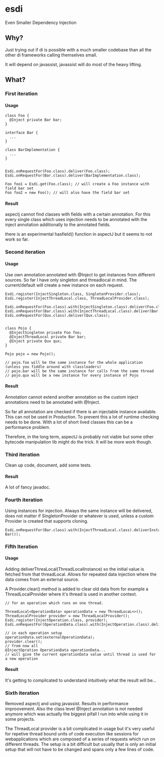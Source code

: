 esdi
====
Even Smaller Dependency Injection

Why?
----

Just trying out if di is possible with a much smaller codebase than all the other di frameworks calling themselves small.

It will depend on javassist, javassist will do most of the heavy lifting.


What?
-----

### First iteration

#### Usage
    
    class Foo {
      @Inject private Bar bar;
    }

    interface Bar {
      ...
    }

    class BarImplementation {
      ...
    }

    
    Esdi.onRequestFor(Foo.class).deliver(Foo.class); 
    Esdi.onRequestFor(Bar.class).deliver(BarImplementation.class);

    Foo foo1 = Esdi.get(Foo.class); // will create a Foo instance with field bar set
    Foo foo2 = new Foo(); // will also have the field bar set
    
#### Result

aspectj cannot find classes with fields with a certain annotation. For this every single class which uses injection
needs to be annotated with the inject annotation additionally to the annotated fields.

there is an experimental hasfield() function in aspectJ but it seems to not work so far.


### Second iteration

#### Usage

Use own annotation annotated with @Inject to get instances from different sources.
So far I have only singleton and threadlocal in mind. The current/default will create a new instance on each request.
    
    Esdi.register(InjectSingleton.class, SingletonProvider.class);
    Esdi.register(InjectThreadLocal.class, ThreadLocalProvider.class);
    
    Esdi.onRequestFor(Foo.class).with(InjectSingleton.class).deliver(Foo.class);
    Esdi.onRequestFor(Bar.class).with(InjectThreadLocal.class).deliver(Bar.class);
    Esdi.onRequestFor(Qux.class).deliver(Qux.class);
    
    
    class Pojo {
      @InjectSingleton private Foo foo;
      @InjectThreadLocal private Bar bar;
      @Inject private Qux qux;
    }
    
    Pojo pojo = new Pojo();
    
    // pojo.foo will be the same instance for the whole application (unless you fiddle around with classloaders)
    // pojo.bar will be the same instance for calls from the same thread
    // pojo.qux will be a new instance for every instance of Pojo
    
#### Result

Annotation cannot extend another annotation so the custom inject annotations need to be annotated with @Inject.

So far all annotation are checked if there is an injectable instance available. This can not be used in Production. To
prevent this a lot of runtime checking needs to be done. With a lot of short lived classes this can be a performance
problem.

Therefore, in the long term, aspectJ is probably not viable but some other bytecode manipulation lib might do the trick.
It will be more work though.

### Third iteration

Clean up code, document, add some tests.
    
#### Result

A lot of fancy javadoc.

### Fourth iteration

Using instances for injection. Always the same instance will be delivered, does not matter
if SingletonProvider or whatever is used, unless a custom Provider is created that supports cloning.

    Esdi.onRequestFor(Bar.class).with(InjectThreadLocal.class).deliverInstance(new Bar());
    
### Fifth Iteration

#### Usage

Adding deliverThreaLocal(ThreadLocalInstance) so the initial value is fetched from that threadLocal.
Allows for repeated data injection where the data comes from an external source.

A Provider.clear() method is added to clear old data from for example a ThreadLocalProvider where it's
thread is used in another context.

    // for an operation which runs on one thread.
    
    ThreadLocal<OperationData> operationData = new ThreadLocaL<>();
    ThreadLocalProvider provider = new ThreadLocalProvider(); 
    Esdi.register(InjectOperation.class, provider);
    Esdi.onRequestFor(OperationData.class).with(InjectOperation.class).deliverThreadLocal(operationData);
    
    // in each operation setup
    operationData.set(externalOperationData);
    provider.clear();
    // from now all
    @InjectOpration OperationData operationData...
    // will give the current operationData value until thread is used for a new operation

#### Result

It's getting to compilcated to understand intuitively what the result will be...

### Sixth iteration

Removed aspectj and using javassist. Results in performance improovement. Also the class level @Inject annotation is not needed anymore which was actually the biggest pifall I run into while using it in some projects.

The ThreadLocal provider is a bit complicated in usage but it's very useful for repetive thread bound units of code execution like sessions for webapplications which are composed of a series of requests which run on different threads. The setup is a bit difficult but usually that is only an initial setup that will not have to be changed and spans only a few lines of code.
